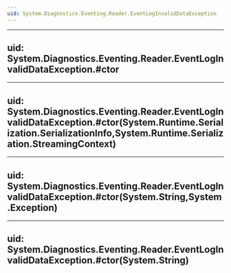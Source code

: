 ```yaml
---
uid: System.Diagnostics.Eventing.Reader.EventLogInvalidDataException
---
```


---
uid: System.Diagnostics.Eventing.Reader.EventLogInvalidDataException.#ctor
---

---
uid: System.Diagnostics.Eventing.Reader.EventLogInvalidDataException.#ctor(System.Runtime.Serialization.SerializationInfo,System.Runtime.Serialization.StreamingContext)
---

---
uid: System.Diagnostics.Eventing.Reader.EventLogInvalidDataException.#ctor(System.String,System.Exception)
---

---
uid: System.Diagnostics.Eventing.Reader.EventLogInvalidDataException.#ctor(System.String)
---
